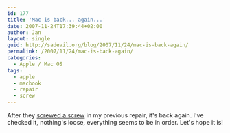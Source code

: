 ```yaml
---
id: 177
title: 'Mac is back... again...'
date: 2007-11-24T17:39:44+02:00
author: Jan
layout: single
guid: http://sadevil.org/blog/2007/11/24/mac-is-back-again/
permalink: /2007/11/24/mac-is-back-again/
categories:
  - Apple / Mac OS
tags:
  - apple
  - macbook
  - repair
  - screw
---
```

After they <a href="https://kcore.org/2007/11/14/and-back-to-apple/" target="_blank">screwed a screw</a> in my previous repair, it's back again. I've checked it, nothing's loose, everything seems to be in order. Let's hope it is!